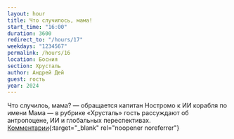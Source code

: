 ```yaml
---
layout: hour
title: Что случилось, мама!
start_time: "16:00"
duration: 3600
redirect_to: "/hours/17"
weekdays: "1234567"
permalink: /hours/16
location: Босния
section: Хрусталь
author: Андрей Дей
guest: гость  
year: 2024
---
```


Что случилоь, мама? — обращается капитан Ностромо к ИИ корабля по имени Мама — в рубрике «Хрусталь» гость рассуждают об антропоцене, ИИ и глобальных переспективах. [Комментарии](https://t.me/+nk0UKze8dEczZDAy){:target="_blank" rel="noopener noreferrer"}
